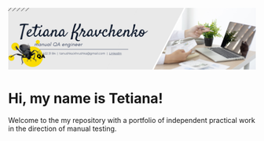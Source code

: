 ![Headers](https://github.com/Agrainel2474/Agrainel2474/blob/main/assets/QA.png)

# Hi, my name is Tetiana!

Welcome to the my repository with a portfolio of independent practical work in the direction of manual testing.

